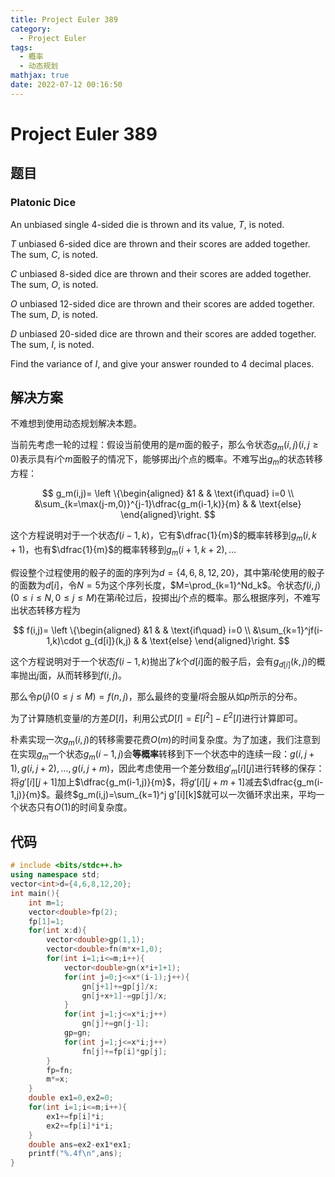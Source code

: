 ```yaml
---
title: Project Euler 389
category:
  - Project Euler
tags:
  - 概率
  - 动态规划
mathjax: true
date: 2022-07-12 00:16:50
---
```


<escape><!-- more --></escape>

# Project Euler 389

## 题目

### Platonic Dice

An unbiased single 4-sided die is thrown and its value, $T$, is noted.

$T$ unbiased $6$-sided dice are thrown and their scores are added together. The sum, $C$, is noted.

$C$ unbiased $8$-sided dice are thrown and their scores are added together. The sum, $O$, is noted.

$O$ unbiased $12$-sided dice are thrown and their scores are added together. The sum, $D$, is noted.

$D$ unbiased $20$-sided dice are thrown and their scores are added together. The sum, $I$, is noted.

Find the variance of $I$, and give your answer rounded to $4$ decimal places.

## 解决方案

不难想到使用动态规划解决本题。

当前先考虑一轮的过程：假设当前使用的是$m$面的骰子，那么令状态$g_m(i,j)(i,j\ge 0)$表示具有$i$个$m$面骰子的情况下，能够掷出$j$个点的概率。不难写出$g_m$的状态转移方程：

$$
g_m(i,j)=
\left \{\begin{aligned}
  &1  & & \text{if\quad} i=0 \\
  &\sum_{k=\max(j-m,0)}^{j-1}\dfrac{g_m(i-1,k)}{m} & & \text{else}
\end{aligned}\right.
$$

这个方程说明对于一个状态$f(i-1,k)$，它有$\dfrac{1}{m}$的概率转移到$g_m(i,k+1)$，也有$\dfrac{1}{m}$的概率转移到$g_m(i+1,k+2),\dots$

假设整个过程使用的骰子的面的序列为$d=\{4,6,8,12,20\}$，其中第$i$轮使用的骰子的面数为$d[i]$，令$N=5$为这个序列长度，$M=\prod_{k=1}^Nd_k$。令状态$f(i,j)(0\le i\le N,0\le j\le M)$在第$i$轮过后，投掷出$j$个点的概率。那么根据序列，不难写出状态转移方程为

$$
f(i,j)=
\left \{\begin{aligned}
  &1  & & \text{if\quad} i=0 \\
  &\sum_{k=1}^jf(i-1,k)\cdot g_{d[i]}(k,j) & & \text{else}
\end{aligned}\right.
$$

这个方程说明对于一个状态$f(i-1,k)$抛出了$k$个$d[i]$面的骰子后，会有$g_{d[i]}(k,j)$的概率抛出$j$面，从而转移到$f(i,j)$。

那么令$p(j)(0\le j\le M)=f(n,j)$，那么最终的变量$I$将会服从如$p$所示的分布。

为了计算随机变量$I$的方差$D[I]$，利用公式$D[I]=E[I^2]-E^2[I]$进行计算即可。

朴素实现一次$g_m(i,j)$的转移需要花费$O(m)$的时间复杂度。为了加速，我们注意到在实现$g_m$一个状态$g_m(i-1,j)$会**等概率**转移到下一个状态中的连续一段：$g(i,j+1),g(i,j+2),\dots,g(i,j+m)$，因此考虑使用一个差分数组$g'_m[i][j]$进行转移的保存：将$g'[i][j+1]$加上$\dfrac{g_m(i-1,j)}{m}$，将$g'[i][j+m+1]$减去$\dfrac{g_m(i-1,j)}{m}$。最终$g_m(i,j)=\sum_{k=1}^j g'[i][k]$就可以一次循环求出来，平均一个状态只有$O(1)$的时间复杂度。

## 代码

```C++
# include <bits/stdc++.h>
using namespace std;
vector<int>d={4,6,8,12,20};
int main(){
    int m=1;
    vector<double>fp(2);
    fp[1]=1;
    for(int x:d){
        vector<double>gp(1,1);
        vector<double>fn(m*x+1,0);
        for(int i=1;i<=m;i++){
            vector<double>gn(x*i+1+1);
            for(int j=0;j<=x*(i-1);j++){
                gn[j+1]+=gp[j]/x;
                gn[j+x+1]-=gp[j]/x;
            }
            for(int j=1;j<=x*i;j++)
                gn[j]+=gn[j-1];
            gp=gn;
            for(int j=1;j<=x*i;j++)
                fn[j]+=fp[i]*gp[j];
        }
        fp=fn;
        m*=x;
    }
    double ex1=0,ex2=0;
    for(int i=1;i<=m;i++){
        ex1+=fp[i]*i;
        ex2+=fp[i]*i*i;
    }
    double ans=ex2-ex1*ex1;
    printf("%.4f\n",ans);
}

```
